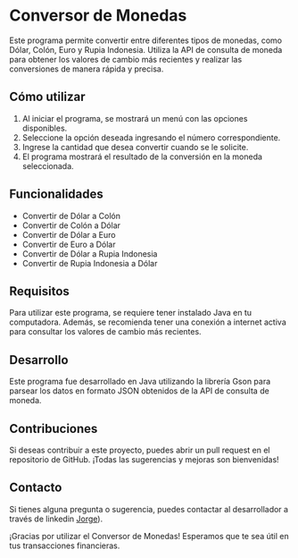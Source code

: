 # Conversor de Monedas

Este programa permite convertir entre diferentes tipos de monedas, como Dólar, Colón, Euro y Rupia Indonesia. Utiliza la API de consulta de moneda para obtener los valores de cambio más recientes y realizar las conversiones de manera rápida y precisa.

## Cómo utilizar

1. Al iniciar el programa, se mostrará un menú con las opciones disponibles.
2. Seleccione la opción deseada ingresando el número correspondiente.
3. Ingrese la cantidad que desea convertir cuando se le solicite.
4. El programa mostrará el resultado de la conversión en la moneda seleccionada.

## Funcionalidades

- Convertir de Dólar a Colón
- Convertir de Colón a Dólar
- Convertir de Dólar a Euro
- Convertir de Euro a Dólar
- Convertir de Dólar a Rupia Indonesia
- Convertir de Rupia Indonesia a Dólar

## Requisitos

Para utilizar este programa, se requiere tener instalado Java en tu computadora. Además, se recomienda tener una conexión a internet activa para consultar los valores de cambio más recientes.

## Desarrollo

Este programa fue desarrollado en Java utilizando la librería Gson para parsear los datos en formato JSON obtenidos de la API de consulta de moneda.

## Contribuciones

Si deseas contribuir a este proyecto, puedes abrir un pull request en el repositorio de GitHub. ¡Todas las sugerencias y mejoras son bienvenidas!

## Contacto

Si tienes alguna pregunta o sugerencia, puedes contactar al desarrollador a través de linkedin [Jorge](https://www.linkedin.com/in/jorge-chaves-montiel/)).

¡Gracias por utilizar el Conversor de Monedas! Esperamos que te sea útil en tus transacciones financieras.
